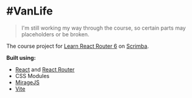 # \#VanLife

> I'm still working my way through the course, so certain parts may placeholders or be broken.

The course project for [Learn React Router 6](https://scrimba.com/learn/reactrouter6) on
[Scrimba](https://scrimba.com/).

**Built using:**
- [React](https://react.dev/) and [React Router](https://reactrouter.com/en/main)
- CSS Modules
- [MirageJS](https://miragejs.com/)
- [Vite](https://vitejs.dev/)
